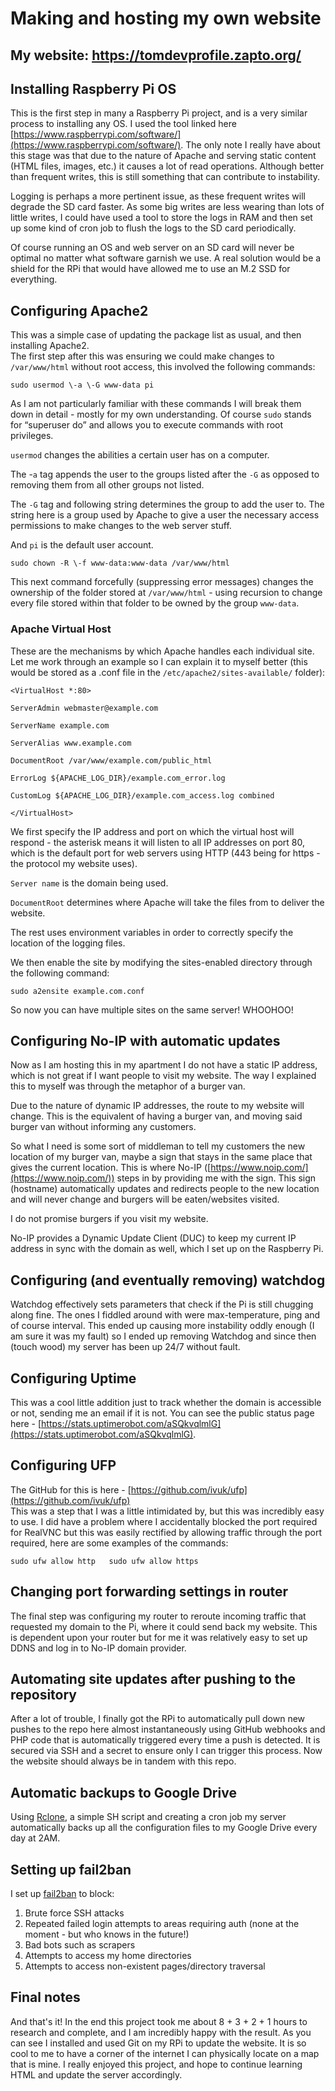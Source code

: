 # Making and hosting my own website



## My website: https://tomdevprofile.zapto.org/



## Installing Raspberry Pi OS

This is the first step in many a Raspberry Pi project, and is a very similar process to installing any OS. I used the tool linked here [https://www.raspberrypi.com/software/](https://www.raspberrypi.com/software/). The only note I really have about this stage was that due to the nature of Apache and serving static content (HTML files, images, etc.) it causes a lot of read operations. Although better than frequent writes, this is still something that can contribute to instability. 

Logging is perhaps a more pertinent issue, as these frequent writes will degrade the SD card faster. As some big writes are less wearing than lots of little writes, I could have used a tool to store the logs in RAM and then set up some kind of cron job to flush the logs to the SD card periodically.

Of course running an OS and web server on an SD card will never be optimal no matter what software garnish we use. A real solution would be a shield for the RPi that would have allowed me to use an M.2 SSD for everything. 

## Configuring Apache2

This was a simple case of updating the package list as usual, and then installing Apache2.  
The first step after this was ensuring we could make changes to `/var/www/html` without root access, this involved the following commands: 

`sudo usermod \-a \-G www-data pi`

As I am not particularly familiar with these commands I will break them down in detail \- mostly for my own understanding. Of course `sudo` stands for “superuser do” and allows you to execute commands with root privileges. 

`usermod` changes the abilities a certain user has on a computer. 

The -`a` tag appends the user to the groups listed after the `-G` as opposed to removing them from all other groups not listed. 

The `-G` tag and following string determines the group to add the user to. The string here is a group used by Apache to give a user the necessary access permissions to make changes to the web server stuff. 

And `pi` is the default user account.

`sudo chown -R \-f www-data:www-data /var/www/html`  

This next command forcefully (suppressing error messages) changes the ownership of the folder stored at `/var/www/html` \- using recursion to change every file stored within that folder to be owned by the group `www-data`. 

### Apache Virtual Host

These are the mechanisms by which Apache handles each individual site. Let me work through an example so I can explain it to myself better (this would be stored as a .conf file in the `/etc/apache2/sites-available/` folder): 

`<VirtualHost *:80>`

  `ServerAdmin webmaster@example.com`

  `ServerName example.com`

  `ServerAlias www.example.com`

  `DocumentRoot /var/www/example.com/public_html`

  `ErrorLog ${APACHE_LOG_DIR}/example.com_error.log`

  `CustomLog ${APACHE_LOG_DIR}/example.com_access.log combined`

`</VirtualHost>`

We first specify the IP address and port on which the virtual host will respond \- the asterisk means it will listen to all IP addresses on port 80, which is the default port for web servers using HTTP (443 being for https \- the protocol my website uses). 

`Server name` is the domain being used.

`DocumentRoot` determines where Apache will take the files from to deliver the website.

The rest uses environment variables in order to correctly specify the location of the logging files. 

We then enable the site by modifying the sites-enabled directory through the following command: 

`sudo a2ensite example.com.conf`

So now you can have multiple sites on the same server\! WHOOHOO\!

## Configuring No-IP with automatic updates

Now as I am hosting this in my apartment I do not have a static IP address, which is not great if I want people to visit my website. The way I explained this to myself was through the metaphor of a burger van. 

Due to the nature of dynamic IP addresses, the route to my website will change. This is the equivalent of having a burger van, and moving said burger van without informing any customers. 

So what I need is some sort of middleman to tell my customers the new location of my burger van, maybe a sign that stays in the same place that gives the current location. This is where No-IP ([https://www.noip.com/](https://www.noip.com/)) steps in by providing me with the sign. This sign (hostname) automatically updates and redirects people to the new location and will never change and burgers will be eaten/websites visited.  

I do not promise burgers if you visit my website. 

No-IP provides a Dynamic Update Client (DUC) to keep my current IP address in sync with the domain as well, which I set up on the Raspberry Pi. 

## Configuring (and eventually removing) watchdog

Watchdog effectively sets parameters that check if the Pi is still chugging along fine. The ones I fiddled around with were max-temperature, ping and of course interval. This ended up causing more instability oddly enough (I am sure it was my fault) so I ended up removing Watchdog and since then (touch wood) my server has been up 24/7 without fault. 

## Configuring Uptime

This was a cool little addition just to track whether the domain is accessible or not, sending me an email if it is not. You can see the public status page here \- [https://stats.uptimerobot.com/aSQkvqlmlG](https://stats.uptimerobot.com/aSQkvqlmlG). 

## Configuring UFP

The GitHub for this is here \- [https://github.com/ivuk/ufp](https://github.com/ivuk/ufp)  
This was a step that I was a little intimidated by, but this was incredibly easy to use. I did have a problem where I accidentally blocked the port required for RealVNC but this was easily rectified by allowing traffic through the port required, here are some examples of the commands: 

`sudo ufw allow http  
sudo ufw allow https`

## Changing port forwarding settings in router

The final step was configuring my router to reroute incoming traffic that requested my domain to the Pi, where it could send back my website. This is dependent upon your router but for me it was relatively easy to set up DDNS and log in to No-IP domain provider. 

## Automating site updates after pushing to the repository

After a lot of trouble, I finally got the RPi to automatically pull down new pushes to the repo here almost instantaneously using GitHub webhooks and PHP code that is automatically triggered every time a push is detected. It is secured via SSH and a secret to ensure only I can trigger this process. Now the website should always be in tandem with this repo. 

## Automatic backups to Google Drive 

Using [Rclone](https://rclone.org/), a simple SH script and creating a cron job my server automatically backs up all the configuration files to my Google Drive every day at 2AM.

## Setting up fail2ban 

I set up [fail2ban](https://github.com/fail2ban/fail2ban) to block: 
1. Brute force SSH attacks
2. Repeated failed login attempts to areas requiring auth (none at the moment - but who knows in the future!)
3. Bad bots such as scrapers 
4. Attempts to access my home directories 
5. Attempts to access non-existent pages/directory traversal 

## Final notes

And that's it\! In the end this project took me about 8 + 3 + 2 + 1 hours to research and complete, and I am incredibly happy with the result. As you can see I installed and used Git on my RPi to update the website. It is so cool to me to have a corner of the internet I can physically locate on a map that is mine. I really enjoyed this project, and hope to continue learning HTML and update the server accordingly. 